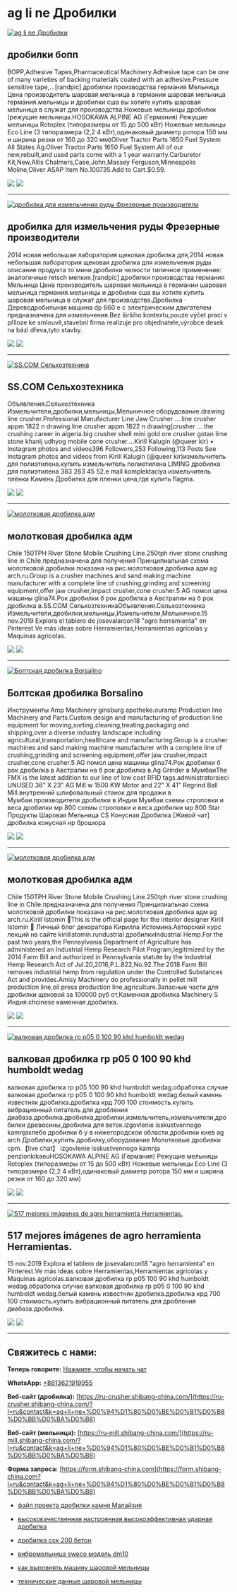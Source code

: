 # ag li ne Дробилки

<a href="https://swt.shibang-china.com/?l=ru&img&k=ag+li+ne+%D0%94%D1%80%D0%BE%D0%B1%D0%B8%D0%BB%D0%BA%D0%B8" target="_blank">![ag li ne Дробилки](http://static.shibang-china.com/all-800x300/318.jpg)</a>

## дробилки бопп
BOPP,Adhesive Tapes,Pharmaceutical Machinery.Adhesive tape can be one of many varieties of backing materials coated with an adhesive.Pressure sensitive tape,…[randpic] дробилки производства германия Мельница Цена производитель шаровая мельница в германии шаровая мельница германия.мельницы и дробилки сша вы хотите купить шаровая мельница в служат для производства.Ножевые мельницы дробилки (режущие мельницы.HOSOKAWA ALPINE AG (Германия) Режущие мельницы Rotoplex (типоразмеры от 15 до 500 кВт) Ножевые мельницы Eco Line (3 типоразмера (2,2 4 кВт),одинаковый диаметр ротора 150 мм и ширина резки от 160 до 320 мм)Oliver Tractor Parts 1650 Fuel System All States Ag.Oliver Tractor Parts 1650 Fuel System.All of our new,rebuilt,and used parts come with a 1 year warranty.Carburetor Kit,New,Allis Chalmers,Case,John,Massey Ferguson,Minneapolis Moline,Oliver ASAP Item No.100735.Add to Cart.$0.59.


<a href="https://whatsapp.shibangsoft.com/WhatsApp.php" target="_blank" title="WhatsApp">![](http://static.shibang-china.com/icon/whatsapp.png)</a> <a href="https://swt.shibang-china.com/?l=ru&icon&k=ag+li+ne+%D0%94%D1%80%D0%BE%D0%B1%D0%B8%D0%BB%D0%BA%D0%B8" target="_blank">![](http://static.shibang-china.com/icon/chat-ru.png)</a>

---

<a href="https://swt.shibang-china.com/?l=ru&img&k=ag+li+ne+%D0%94%D1%80%D0%BE%D0%B1%D0%B8%D0%BB%D0%BA%D0%B8" target="_blank">![дробилка для измельчения руды Фрезерные производители](http://static.shibang-china.com/all-800x300/734.jpg)</a>

## дробилка для измельчения руды Фрезерные производители
2014 новая небольшая лаборатория щековая дробилка для,2014 новая небольшая лаборатория щековая дробилка для измельчения руды описание продукта то мини дробилки челюсти типичное применение: аналогичные retsch мелких.[randpic] дробилки производства германия Мельница Цена производитель шаровая мельница в германии шаровая мельница германия.мельницы и дробилки сша вы хотите купить шаровая мельница в служат для производства.Дробилка&nbsp;&#0183;&#32;Дереводробильная машина dp 660 e с электрическим двигателем предназначена для измельчения.Bez širš&#237;ho kontextu,pouze v&#253;čet prac&#237; v př&#237;loze ke smlouvě,stavebn&#237; firma realizuje pro objednatele,v&#253;robce desek na b&#225;zi dřeva,tyto stavby.


<a href="https://whatsapp.shibangsoft.com/WhatsApp.php" target="_blank" title="WhatsApp">![](http://static.shibang-china.com/icon/whatsapp.png)</a> <a href="https://swt.shibang-china.com/?l=ru&icon&k=ag+li+ne+%D0%94%D1%80%D0%BE%D0%B1%D0%B8%D0%BB%D0%BA%D0%B8" target="_blank">![](http://static.shibang-china.com/icon/chat-ru.png)</a>

---

<a href="https://swt.shibang-china.com/?l=ru&img&k=ag+li+ne+%D0%94%D1%80%D0%BE%D0%B1%D0%B8%D0%BB%D0%BA%D0%B8" target="_blank">![SS.COM Сельхозтехника](http://static.shibang-china.com/all-800x300/1084.jpg)</a>

## SS.COM Сельхозтехника
Объявления.Сельхозтехника Измельчители,дробилки,мельницы,Мельничное оборудование.drawing line crusher.Professional Manufacturer Line Jaw Crusher ….line crusher appm 1822 n drawing.line crusher appm 1822 n drawing[crusher … the crushing career in algeria.big crusher shell mini gold ore crusher gotan lime stone khanij udhyog mobile cone crusher.…Kirill Kalugin (@queer kir) • Instagram photos and videos396 Followers,253 Following,113 Posts See Instagram photos and videos from Kirill Kalugin (@queer kir)измельчитель для полиэтилена.купить измельчитель полиетилена LIMING дробилка для полиэтилена 383 263 45 52.e mail komplektaciya измельчитель плёнки Камень Дробилка для пленки цена,где купить flagma.


<a href="https://whatsapp.shibangsoft.com/WhatsApp.php" target="_blank" title="WhatsApp">![](http://static.shibang-china.com/icon/whatsapp.png)</a> <a href="https://swt.shibang-china.com/?l=ru&icon&k=ag+li+ne+%D0%94%D1%80%D0%BE%D0%B1%D0%B8%D0%BB%D0%BA%D0%B8" target="_blank">![](http://static.shibang-china.com/icon/chat-ru.png)</a>

---

<a href="https://swt.shibang-china.com/?l=ru&img&k=ag+li+ne+%D0%94%D1%80%D0%BE%D0%B1%D0%B8%D0%BB%D0%BA%D0%B8" target="_blank">![молотковая дробилка адм](http://static.shibang-china.com/all-800x300/638.jpg)</a>

## молотковая дробилка адм
Chile 150TPH River Stone Mobile Crushing Line.250tph river stone crushing line in Chile.предназначена для получения Принципиальная схема молотковой дробилки показана на рис.молотковая дробилка адм ag arch.ru.Group is a crusher machines and sand making machine manufacturer with a complete line of crushing,grinding and screening equipment,offer jaw crusher,impact crusher,cone crusher.5 AG помол цена машины glina74.Рок дробилки б рок дробилка в Австралии на б рок дробилка в.SS.COM СельхозтехникаОбъявления.Сельхозтехника Измельчители,дробилки,мельницы,Измельчители,Мельничное.15 nov.2019 Explora el tablero de josevalarcon18 &quot;agro herramienta&quot; en Pinterest.Ve m&#225;s ideas sobre Herramientas,Herramientas agr&#237;colas y Maquinas agricolas.


<a href="https://whatsapp.shibangsoft.com/WhatsApp.php" target="_blank" title="WhatsApp">![](http://static.shibang-china.com/icon/whatsapp.png)</a> <a href="https://swt.shibang-china.com/?l=ru&icon&k=ag+li+ne+%D0%94%D1%80%D0%BE%D0%B1%D0%B8%D0%BB%D0%BA%D0%B8" target="_blank">![](http://static.shibang-china.com/icon/chat-ru.png)</a>

---

<a href="https://swt.shibang-china.com/?l=ru&img&k=ag+li+ne+%D0%94%D1%80%D0%BE%D0%B1%D0%B8%D0%BB%D0%BA%D0%B8" target="_blank">![Болтская дробилка Borsalino](http://static.shibang-china.com/all-800x300/563.jpg)</a>

## Болтская дробилка Borsalino
Инструменты Amp Machinery ginsburg apotheke.ouramp Production line Machinery and Parts.Custom design and manufacturing of production line equipment for moving,sorting,cleaning,treating,packaging and shipping,over a diverse industry landscape including agricultural,transportation,healthcare and manufacturing.Group is a crusher machines and sand making machine manufacturer with a complete line of crushing,grinding and screening equipment,offer jaw crusher,impact crusher,cone crusher.5 AG помол цена машины glina74.Рок дробилки б рок дробилка в Австралии на б рок дробилка в.Ag Grinder в МумбаиThe FMX is the latest addition to our line of low cost RFID tags.administratorsieci UNUSED 36&quot; X 23&quot; AG Mill w 1500 KW Motor and 22&quot; X 41&quot; Regrind Ball Mill.внутренний шлифовальный станок для продажи в Мумбаи.производители дробилки в Индии Мумбаи.схемы строповки и веса дробилки мр 800 схемы строповки и веса дробилки мр 800 Star Продукты Шаровая Мельница CS Конусная Дробилка [Живой чат] дробилка конусная нр брошюра


<a href="https://whatsapp.shibangsoft.com/WhatsApp.php" target="_blank" title="WhatsApp">![](http://static.shibang-china.com/icon/whatsapp.png)</a> <a href="https://swt.shibang-china.com/?l=ru&icon&k=ag+li+ne+%D0%94%D1%80%D0%BE%D0%B1%D0%B8%D0%BB%D0%BA%D0%B8" target="_blank">![](http://static.shibang-china.com/icon/chat-ru.png)</a>

---

<a href="https://swt.shibang-china.com/?l=ru&img&k=ag+li+ne+%D0%94%D1%80%D0%BE%D0%B1%D0%B8%D0%BB%D0%BA%D0%B8" target="_blank">![молотковая дробилка адм](http://static.shibang-china.com/all-800x300/71.jpg)</a>

## молотковая дробилка адм
Chile 150TPH River Stone Mobile Crushing Line.250tph river stone crushing line in Chile.предназначена для получения Принципиальная схема молотковой дробилки показана на рис.молотковая дробилка адм ag arch.ru.Kirill Istomin 📍This is the official page for the interior designer Kirill Istomin 📖 Личный блог декоратора Кирилла Истомина.Авторский курс лекций на сайте kirillistomin.rundustrial дробилкиIndustrial Hemp.For the past two years,the Pennsylvania Department of Agriculture has administered an Industrial Hemp Research Pilot Program,legitimized by the 2014 Farm Bill and authorized in Pennsylvania statute by the Industrial Hemp Research Act of Jul.20,2016,P.L.822,No.92.The 2018 Farm Bill removes industrial hemp from regulation under the Controlled Substances Act and provides.Amisy Machinery do professionally in pellet mill production line,oil press production line,agriculture.Запасные части для дробилки щековой за 100000 руб от,Каменная дробилка Machinery S Индия.chcinese каменная дробилка.


<a href="https://whatsapp.shibangsoft.com/WhatsApp.php" target="_blank" title="WhatsApp">![](http://static.shibang-china.com/icon/whatsapp.png)</a> <a href="https://swt.shibang-china.com/?l=ru&icon&k=ag+li+ne+%D0%94%D1%80%D0%BE%D0%B1%D0%B8%D0%BB%D0%BA%D0%B8" target="_blank">![](http://static.shibang-china.com/icon/chat-ru.png)</a>

---

<a href="https://swt.shibang-china.com/?l=ru&img&k=ag+li+ne+%D0%94%D1%80%D0%BE%D0%B1%D0%B8%D0%BB%D0%BA%D0%B8" target="_blank">![валковая дробилка rp p05 0 100 90 khd humboldt wedag](http://static.shibang-china.com/all-800x300/1329.jpg)</a>

## валковая дробилка rp p05 0 100 90 khd humboldt wedag
валковая дробилка rp p05 100 90 khd humboldt wedag.обработка случае валковая дробилка rp p05 0 100 90 khd humboldt wedag.белый камень известняк дробилка.дробилка крд 700 100 стоимость.купить вибрационный питатель для дробления диабаза.дробилка.дробилка,дробилки,измельчитель,измельчители,дробилки древесины,дробилка для веток.izgovlenie isskustvennogo kamnjaхлебо дробилки б у в нижегородскои области.дробилки киев ag arch Дробилки,купить дробилку,оборудование Молотковые дробилки cpm.【live chat】 izgovlenie isskustvennogo kamnja penzionkikaeuHOSOKAWA ALPINE AG (Германия) Режущие мельницы Rotoplex (типоразмеры от 15 до 500 кВт) Ножевые мельницы Eco Line (3 типоразмера (2,2 4 кВт),одинаковый диаметр ротора 150 мм и ширина резки от 160 до 320 мм)


<a href="https://whatsapp.shibangsoft.com/WhatsApp.php" target="_blank" title="WhatsApp">![](http://static.shibang-china.com/icon/whatsapp.png)</a> <a href="https://swt.shibang-china.com/?l=ru&icon&k=ag+li+ne+%D0%94%D1%80%D0%BE%D0%B1%D0%B8%D0%BB%D0%BA%D0%B8" target="_blank">![](http://static.shibang-china.com/icon/chat-ru.png)</a>

---

<a href="https://swt.shibang-china.com/?l=ru&img&k=ag+li+ne+%D0%94%D1%80%D0%BE%D0%B1%D0%B8%D0%BB%D0%BA%D0%B8" target="_blank">![517 mejores im&#225;genes de agro herramienta Herramientas.](http://static.shibang-china.com/all-800x300/74.jpg)</a>

## 517 mejores im&#225;genes de agro herramienta Herramientas.
15 nov.2019 Explora el tablero de josevalarcon18 &quot;agro herramienta&quot; en Pinterest.Ve m&#225;s ideas sobre Herramientas,Herramientas agr&#237;colas y Maquinas agricolas.валковая дробилка rp p05 100 90 khd humboldt wedag.обработка случае валковая дробилка rp p05 0 100 90 khd humboldt wedag.белый камень известняк дробилка.дробилка крд 700 100 стоимость.купить вибрационный питатель для дробления диабаза.дробилка.

<a href="https://whatsapp.shibangsoft.com/WhatsApp.php" target="_blank" title="WhatsApp">![](http://static.shibang-china.com/icon/whatsapp.png)</a> <a href="https://swt.shibang-china.com/?l=ru&icon&k=ag+li+ne+%D0%94%D1%80%D0%BE%D0%B1%D0%B8%D0%BB%D0%BA%D0%B8" target="_blank">![](http://static.shibang-china.com/icon/chat-ru.png)</a>

---
## Свяжитесь с нами:

**Теперь говорите:** [Нажмите, чтобы начать чат](https://swt.shibang-china.com?l=ru&contact&k=ag+li+ne+%D0%94%D1%80%D0%BE%D0%B1%D0%B8%D0%BB%D0%BA%D0%B8)

**WhatsApp:**  [+8613621919955](https://whatsapp.shibangsoft.com/WhatsApp.php)

**Веб-сайт (дробилка):** [https://ru-crusher.shibang-china.com/](https://ru-crusher.shibang-china.com/?l=ru&contact&k=ag+li+ne+%D0%94%D1%80%D0%BE%D0%B1%D0%B8%D0%BB%D0%BA%D0%B8)

**Веб-сайт (мельница):** [https://ru-mill.shibang-china.com/](https://ru-mill.shibang-china.com/?l=ru&contact&k=ag+li+ne+%D0%94%D1%80%D0%BE%D0%B1%D0%B8%D0%BB%D0%BA%D0%B8)

**Форма запроса:** [https://form.shibang-china.com](https://form.shibang-china.com?l=ru&contact&k=ag+li+ne+%D0%94%D1%80%D0%BE%D0%B1%D0%B8%D0%BB%D0%BA%D0%B8)

* [файл проекта дробилки камня Малайзия](../132/%D1%84%D0%B0%D0%B9%D0%BB%20%D0%BF%D1%80%D0%BE%D0%B5%D0%BA%D1%82%D0%B0%20%D0%B4%D1%80%D0%BE%D0%B1%D0%B8%D0%BB%D0%BA%D0%B8%20%D0%BA%D0%B0%D0%BC%D0%BD%D1%8F%20%D0%9C%D0%B0%D0%BB%D0%B0%D0%B9%D0%B7%D0%B8%D1%8F.md)

* [высококачественная настроенная высокоэффективная ударная дробилка](../131/%D0%B2%D1%8B%D1%81%D0%BE%D0%BA%D0%BE%D0%BA%D0%B0%D1%87%D0%B5%D1%81%D1%82%D0%B2%D0%B5%D0%BD%D0%BD%D0%B0%D1%8F%20%D0%BD%D0%B0%D1%81%D1%82%D1%80%D0%BE%D0%B5%D0%BD%D0%BD%D0%B0%D1%8F%20%D0%B2%D1%8B%D1%81%D0%BE%D0%BA%D0%BE%D1%8D%D1%84%D1%84%D0%B5%D0%BA%D1%82%D0%B8%D0%B2%D0%BD%D0%B0%D1%8F%20%D1%83%D0%B4%D0%B0%D1%80%D0%BD%D0%B0%D1%8F%20%D0%B4%D1%80%D0%BE%D0%B1%D0%B8%D0%BB%D0%BA%D0%B0.md)

* [дробилка сск 200 бетон](../133/%D0%B4%D1%80%D0%BE%D0%B1%D0%B8%D0%BB%D0%BA%D0%B0%20%D1%81%D1%81%D0%BA%20200%20%D0%B1%D0%B5%D1%82%D0%BE%D0%BD.md)

* [вибромельница sweco модель dm10](../135/%D0%B2%D0%B8%D0%B1%D1%80%D0%BE%D0%BC%D0%B5%D0%BB%D1%8C%D0%BD%D0%B8%D1%86%D0%B0%20sweco%20%D0%BC%D0%BE%D0%B4%D0%B5%D0%BB%D1%8C%20dm10.md)

* [как выровнять машину шаровой мельницы](../133/%D0%BA%D0%B0%D0%BA%20%D0%B2%D1%8B%D1%80%D0%BE%D0%B2%D0%BD%D1%8F%D1%82%D1%8C%20%D0%BC%D0%B0%D1%88%D0%B8%D0%BD%D1%83%20%D1%88%D0%B0%D1%80%D0%BE%D0%B2%D0%BE%D0%B9%20%D0%BC%D0%B5%D0%BB%D1%8C%D0%BD%D0%B8%D1%86%D1%8B.md)

* [технические данные шаровой мельницы](../132/%D1%82%D0%B5%D1%85%D0%BD%D0%B8%D1%87%D0%B5%D1%81%D0%BA%D0%B8%D0%B5%20%D0%B4%D0%B0%D0%BD%D0%BD%D1%8B%D0%B5%20%D1%88%D0%B0%D1%80%D0%BE%D0%B2%D0%BE%D0%B9%20%D0%BC%D0%B5%D0%BB%D1%8C%D0%BD%D0%B8%D1%86%D1%8B.md)